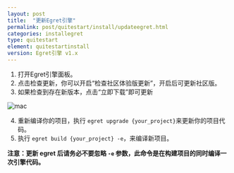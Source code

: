 ```yaml
---
layout: post
title:  "更新Egret引擎"
permalink: post/quitestart/install/updateegret.html
categories: installegret
type: quitestart
element: quitestartinstall
version: Egret引擎 v1.x
---
```




1. 打开Egret引擎面板。
2. 点击检查更新，你可以开启“检查社区体验版更新”，开启后可更新社区版。
3. 如果检查到存在新版本，点击“立即下载”即可更新

![mac]({{site.baseurl}}/assets/img/macupdate.png)

4. 重新编译你的项目，执行 `egret upgrade {your_project}`来更新你的项目代码。
5. 执行 `egret build {your_project} -e`，来编译新项目。
 

**注意：更新 egret 后请务必不要忽略 `-e` 参数，此命令是在构建项目的同时编译一次引擎代码。**